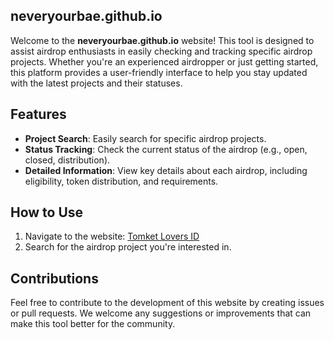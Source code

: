 ## neveryourbae.github.io

Welcome to the **neveryourbae.github.io** website! This tool is designed to assist airdrop enthusiasts in easily checking and tracking specific airdrop projects. Whether you're an experienced airdropper or just getting started, this platform provides a user-friendly interface to help you stay updated with the latest projects and their statuses.

## Features

- **Project Search**: Easily search for specific airdrop projects.
- **Status Tracking**: Check the current status of the airdrop (e.g., open, closed, distribution).
- **Detailed Information**: View key details about each airdrop, including eligibility, token distribution, and requirements.
  
## How to Use

1. Navigate to the website: [Tomket Lovers ID](https://neveryourbae.github.io/)
2. Search for the airdrop project you're interested in.
   
## Contributions

Feel free to contribute to the development of this website by creating issues or pull requests. We welcome any suggestions or improvements that can make this tool better for the community.
